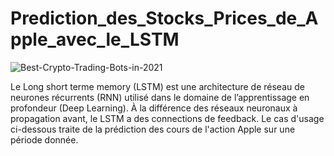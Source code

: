 # Prediction_des_Stocks_Prices_de_Apple_avec_le_LSTM

![Best-Crypto-Trading-Bots-in-2021](https://user-images.githubusercontent.com/101726242/164428368-092f9d08-f70d-4d8e-9d8d-34c5f9f2991b.jpg)


Le Long short terme memory (LSTM) est une architecture de réseau de neurones récurrents (RNN) utilisé dans le domaine de l’apprentissage en profondeur (Deep Learning). À la différence des réseaux neuronaux à propagation avant, le LSTM a des connections de feedback. Le cas d'usage ci-dessous traite de la prédiction des cours de l'action Apple sur une période donnée.
